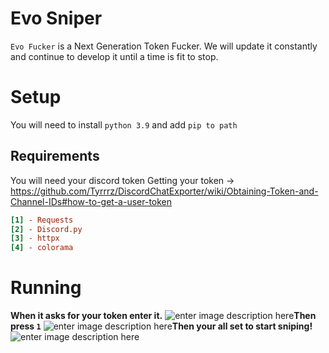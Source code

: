 # Evo Sniper

`Evo Fucker` is a Next Generation Token Fucker. We will update it constantly and continue to develop it until a time is fit to stop. 


# Setup
You will need to install `python 3.9` and add `pip to path`

## Requirements
You will need your discord token
Getting your token -> https://github.com/Tyrrrz/DiscordChatExporter/wiki/Obtaining-Token-and-Channel-IDs#how-to-get-a-user-token

```ini
[1] - Requests
[2] - Discord.py
[3] - httpx
[4] - colorama
```
# Running
**When it asks for your token enter it.**
![enter image description here](https://i.vexy.pro/TKgwhJ.png)**Then press `1`**
![enter image description here](https://i.vexy.pro/NoOd1x.png)**Then your all set to start sniping!**
![enter image description here](https://i.vexy.pro/KcdK57.png)
